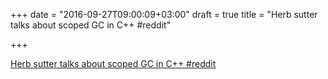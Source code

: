 +++
date = "2016-09-27T09:00:09+03:00"
draft = true
title = "Herb sutter talks about scoped GC in C++  #reddit"

+++

<p><a href="https://t.co/JjpzryTsjY">Herb sutter talks about scoped GC in C++  #reddit</a></p>
